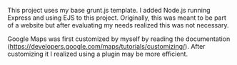 This project uses my base grunt.js template. I added Node.js running Express and using EJS to this project. 
Originally, this was meant to be part of a website but after evaluating my needs realized this was not necessary.

Google Maps was first customized by myself by reading the documentation (https://developers.google.com/maps/tutorials/customizing/). After customizing it I realized using a plugin may be more efficient. 

